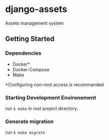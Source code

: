 # django-assets
Assets management system

## Getting Started

### Dependencies

 - Docker*
 - Docker-Compose
 - Make

*Configuring non-root access is recommanded

### Starting Development Environement

run `$ make` in root project directory.

### Generate migration

run `$ make migrate`

